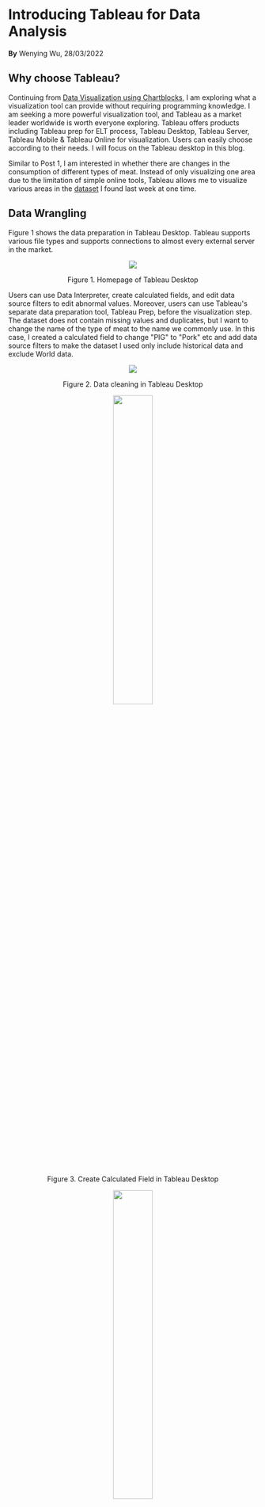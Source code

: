 # Introducing Tableau for Data Analysis

**By** Wenying Wu, 28/03/2022

## Why choose Tableau?

Continuing from [Data Visualization using Chartblocks](https://github.com/Wenying-Wu/Data-Visualization-and-Analysis/blob/main/Data%20Visualization%20using%20Chartblocks.md), I am exploring what a visualization tool can provide without requiring programming knowledge. I am seeking a more powerful visualization tool, and Tableau as a market leader worldwide is worth everyone exploring. Tableau offers products including Tableau prep for ELT process, Tableau Desktop, Tableau Server, Tableau Mobile & Tableau Online for visualization. Users can easily choose according to their needs. I will focus on the Tableau desktop in this blog.

Similar to Post 1, I am interested in whether there are changes in the consumption of different types of meat. Instead of only visualizing one area due to the limitation of simple online tools, Tableau allows me to visualize various areas in the [dataset](https://www.kaggle.com/vagifa/meatconsumption) I found last week at one time.


## Data Wrangling

Figure 1 shows the data preparation in Tableau Desktop. Tableau supports various file types and supports connections to almost every external server in the market.

<p align="center">
  <img src="https://github.com/Wenying-Wu/Data-Visualization-and-Analysis/blob/main/src/Introducing%20Tableau%20for%20Data%20Analysis/image001.png">
</p>

<p align="center">Figure 1. Homepage of Tableau Desktop
</p>



Users can use Data Interpreter, create calculated fields, and edit data source filters to edit abnormal values. Moreover, users can use Tableau's separate data preparation tool, Tableau Prep, before the visualization step. The dataset does not contain missing values and duplicates, but I want to change the name of the type of meat to the name we commonly use. In this case, I created a calculated field to change "PIG" to "Pork" etc and add data source filters to make the dataset I used only include historical data and exclude World data.

<p align="center">
  <img src="https://github.com/Wenying-Wu/Data-Visualization-and-Analysis/blob/main/src/Introducing%20Tableau%20for%20Data%20Analysis/image002.png">
</p>

<p align="center">Figure 2. Data cleaning in Tableau Desktop
</p>
 
 
<p align="center">
  <img width=40% height=40%" src="https://github.com/Wenying-Wu/Data-Visualization-and-Analysis/blob/main/src/Introducing%20Tableau%20for%20Data%20Analysis/image003.png">
</p>

<p align="center">Figure 3. Create Calculated Field in Tableau Desktop</p>
 
<p align="center">
  <img width=40% height=40%" src="https://github.com/Wenying-Wu/Data-Visualization-and-Analysis/blob/main/src/Introducing%20Tableau%20for%20Data%20Analysis/image004.png">
</p>
 
<p align="center">Figure 4. Edit Data Source Filters in Tableau Desktop</p>

## Data visualization

Tableau desktop's interface is simple, making it more suitable for most people to get started quickly. Figure 5 is an example of creating a line chart in Tableau Desktop. You can easily drag and drop columns to make a figure. 

<p align="center">
  <img src="https://github.com/Wenying-Wu/Data-Visualization-and-Analysis/blob/main/src/Introducing%20Tableau%20for%20Data%20Analysis/image005.gif">
</p>
 
<p align="center">Figure 5. Plotting in Tableau Desktop
</p>

As shown in Figure 6, I can compare the trend and the amount of meat in different regions per capita. For example, **the USA** had the highest consumption of meat. It was followed by **Australia**, the second largest region of meat consumption. The USA had low consumption of lamb in all historical times and poultry is highest compared to other types of meat. 


<p align="center">
  <img src="https://github.com/Wenying-Wu/Data-Visualization-and-Analysis/blob/main/src/Introducing%20Tableau%20for%20Data%20Analysis/image006.gif">
</p>
 
<p align="center">Figure 6. Consumption of Meat
</p>
 
Figure 7 shows **Uruguay** (URY) and **Argentina** (ARG) have the highest consumption of beef per capita. Beef is the most popular meat in these regions all the time. Interestingly, the consumption of poultry in ARG was increasing, the consumption of beef was slightly decreased by contrast. Rather than beef, poultry may be the highest consumption in ARG in the future.

<p align="center">
  <img src="https://github.com/Wenying-Wu/Data-Visualization-and-Analysis/blob/main/src/Introducing%20Tableau%20for%20Data%20Analysis/image007.gif">
</p>

<p align="center">Figure 7. Consumption of Beef
</p>
 
Figure 8 shows **New Zealand** (NZL) and **Australia** (AUS) had the highest lamb consumption per capita. Looking at the trend, I found lamb is not as popular in NZL as before. It decreases over time, and the consumption of poultry is increasing.
 
<p align="center">
  <img src="https://github.com/Wenying-Wu/Data-Visualization-and-Analysis/blob/main/src/Introducing%20Tableau%20for%20Data%20Analysis/image008.gif">
</p>
 
<p align="center">Figure 8. Consumption of Lamb
</p>
 
Figure 9 shows that **EU28** and **China** (CHN) had the highest pork consumption per capita. Pork is the most popular meat in these regions and some other Asia regions such as South Korea (KOR) and Vietnam (VNM).

<p align="center">
  <img src="https://github.com/Wenying-Wu/Data-Visualization-and-Analysis/blob/main/src/Introducing%20Tableau%20for%20Data%20Analysis/image009.gif">
</p>
 
<p align="center">Figure 9. Consumption of Pork
</p>
 
Figure 10 shows Israel (ISR) has the highest consumption of poultry, probably because of its culture. Pork and lamb are very low at all times. Followed by **USA**, **Saudi Arabia** (SAU), **Malaysia** (MYS), poultry is the most popular meat in these regions all the time.

<p align="center">
  <img src="https://github.com/Wenying-Wu/Data-Visualization-and-Analysis/blob/main/src/Introducing%20Tableau%20for%20Data%20Analysis/image010.gif">
</p>

<p align="center">Figure 10. Consumption of Poultry
</p>

## Opportunities

Tableau provides an intuitive, interactive, visual-based exploration experience that allows business users to access data and analyze it without programming knowledge. The tableau interface is user-friendly. Tableau has strong abilities in data presentation and data exploration. It's tough to make ugly figures in Tableau. Data import and loading are wizard-style and 80% of Tableau's functions can be realized by dragging and dropping. Moreover, it is easy to change the dimensions of the analysis, the granularity of time, and produce various graphs quickly in Tableau. Neither Excel nor Python can be so intuitive and easy to visualize. From my perspective, I really enjoy the Interactive visual experience Tableau provides. In the question I want to visualize, I have no idea how to do it in python as quickly as in Tableau. 

## Challenges
Tableau Desktop is a tool focused on data visualization, the data cleaning functions are fundamental. It is challenging to deal with abnormal data without working together with Tableau Prep to clean data or use other ETL tools prior to the visualization. There are limitations and time-consuming data cleaning in Tableau desktop. Tableau does not support automatic update reports, and it still needs users' actions to update the data. Sames like Tableau is not a complete open tool. There are limitations on the custom format in Tableau, users cannot change all fields at one time, and there are no custom visual template settings like the competitor PowerBI. There is no data warehouse in Tableau, users can only connect to external servers. Moreover, considering there are free/open-sourced tools that can create great visualizations,  It is tough to justify the cost of Tableau is reasonable and worth.

## Conclusion
Overall, Tableau has a strong ability in data presentation and data exploration. Tableau is a good choice at the current stage if only to reduce work duplication, update charts and dashboards, focus more on visuals, and do not care about the expensive price. In my opinion, Tableau is not a better choice than PowerBI when the data is complex, and you have to create a lot of custom analysis metrics and reports and satisfy all kinds of whims.
 

